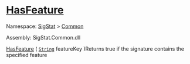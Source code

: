 # [HasFeature](./Signature-100663444.md)

Namespace: [SigStat]() > [Common](./../README.md)

Assembly: SigStat.Common.dll

[HasFeature](./Signature-100663444.md) ( [`String`](https://docs.microsoft.com/en-us/dotnet/api/System.String) featureKey )Returns true if the signature contains the specified feature
